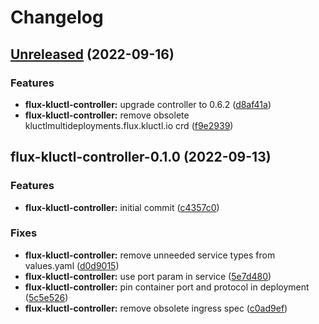 # Changelog

## [Unreleased](https://github.com/kluctl/charts/compare/flux-kluctl-controller-0.1.0...HEAD) (2022-09-16)

### Features

* **flux-kluctl-controller:** upgrade controller to 0.6.2
  ([d8af41a](https://github.com/kluctl/charts/commit/d8af41a6131383c02088b3e88ac86f919c5245b8))
* **flux-kluctl-controller:** remove obsolete kluctlmultideployments.flux.kluctl.io crd
  ([f9e2939](https://github.com/kluctl/charts/commit/f9e293911d5bd8631c9fb806c46477044013a147))

## flux-kluctl-controller-0.1.0 (2022-09-13)

### Features

* **flux-kluctl-controller:** initial commit
  ([c4357c0](https://github.com/kluctl/charts/commit/c4357c0bf2bcbe194b057091df9e9ea1723457ca))

### Fixes

* **flux-kluctl-controller:** remove unneeded service types from values.yaml
  ([d0d9015](https://github.com/kluctl/charts/commit/d0d9015e4cdbc391f97be651a84e86a249ba713f))
* **flux-kluctl-controller:** use port param in service
  ([5e7d480](https://github.com/kluctl/charts/commit/5e7d48009bfbf24d7f2c18c667e41f52ec3fc6b1))
* **flux-kluctl-controller:** pin container port and protocol in deployment
  ([5c5e526](https://github.com/kluctl/charts/commit/5c5e5268baefe07357c086dd299c94e14085928c))
* **flux-kluctl-controller:** remove obsolete ingress spec
  ([c0ad9ef](https://github.com/kluctl/charts/commit/c0ad9ef5f6399e2e04ee2849473e764a9627dbe9))
